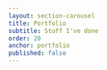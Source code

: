 ```yaml
---
layout: section-carousel
title: Portfolio
subtitle: Stuff I've done
order: 20
anchor: portfolio
published: false
---
```

